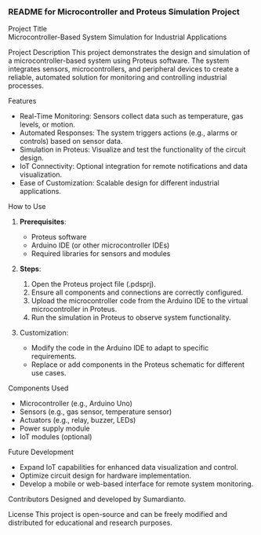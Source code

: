 ### README for Microcontroller and Proteus Simulation Project  

Project Title  
Microcontroller-Based System Simulation for Industrial Applications  

Project Description 
This project demonstrates the design and simulation of a microcontroller-based system using Proteus software. The system integrates sensors, microcontrollers, and peripheral devices to create a reliable, automated solution for monitoring and controlling industrial processes.  

Features  
- Real-Time Monitoring: Sensors collect data such as temperature, gas levels, or motion.  
- Automated Responses: The system triggers actions (e.g., alarms or controls) based on sensor data.  
- Simulation in Proteus: Visualize and test the functionality of the circuit design.  
- IoT Connectivity: Optional integration for remote notifications and data visualization.  
- Ease of Customization: Scalable design for different industrial applications.  

How to Use  
1. **Prerequisites**:  
   - Proteus software  
   - Arduino IDE (or other microcontroller IDEs)  
   - Required libraries for sensors and modules  

2. **Steps**:  
   1. Open the Proteus project file (.pdsprj).  
   2. Ensure all components and connections are correctly configured.  
   3. Upload the microcontroller code from the Arduino IDE to the virtual microcontroller in Proteus.  
   4. Run the simulation in Proteus to observe system functionality.  

3. Customization:  
   - Modify the code in the Arduino IDE to adapt to specific requirements.  
   - Replace or add components in the Proteus schematic for different use cases.  

Components Used 
- Microcontroller (e.g., Arduino Uno)  
- Sensors (e.g., gas sensor, temperature sensor)  
- Actuators (e.g., relay, buzzer, LEDs)  
- Power supply module  
- IoT modules (optional)  

Future Development  
- Expand IoT capabilities for enhanced data visualization and control.  
- Optimize circuit design for hardware implementation.  
- Develop a mobile or web-based interface for remote system monitoring.  

Contributors
Designed and developed by Sumardianto.  

License
This project is open-source and can be freely modified and distributed for educational and research purposes.  
